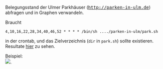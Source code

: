 Belegungsstand der Ulmer Parkhäuser
(<a href="http://parken-in-ulm.de"><tt>http://parken-in-ulm.de</tt></a>)
abfragen und in Graphen verwandeln.

Braucht

    4,10,16,22,28,34,40,46,52 * * * * /bin/sh ..../parken-in-ulm/park.sh

in der crontab, und das Zielverzeichnis (`dir` in `park.sh`)
sollte existieren. Resultate <a href="http://nr1.h.apk.li/parken/">hier</a>
zu sehen.

Beispiel:<br><img src="http://nr1.h.apk.li/parken/day-0.png">.
